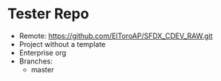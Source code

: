 # Tester Repo

- Remote: https://github.com/ElToroAP/SFDX_CDEV_RAW.git
- Project without a template
- Enterprise org
- Branches:
    - master
